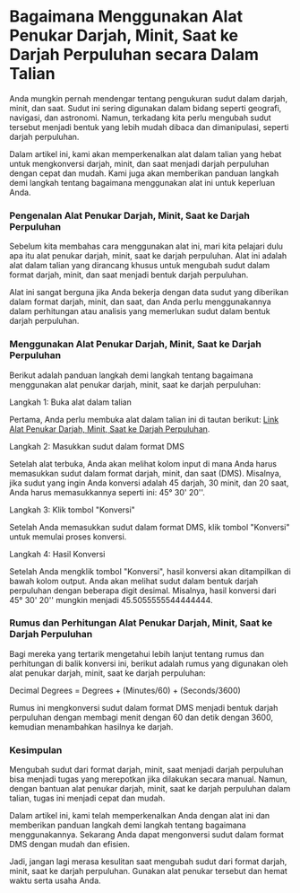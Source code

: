 Bagaimana Menggunakan Alat Penukar Darjah, Minit, Saat ke Darjah Perpuluhan secara Dalam Talian
===============================================================================================

Anda mungkin pernah mendengar tentang pengukuran sudut dalam darjah, minit, dan saat. Sudut ini sering digunakan dalam bidang seperti geografi, navigasi, dan astronomi. Namun, terkadang kita perlu mengubah sudut tersebut menjadi bentuk yang lebih mudah dibaca dan dimanipulasi, seperti darjah perpuluhan.

Dalam artikel ini, kami akan memperkenalkan alat dalam talian yang hebat untuk mengkonversi darjah, minit, dan saat menjadi darjah perpuluhan dengan cepat dan mudah. Kami juga akan memberikan panduan langkah demi langkah tentang bagaimana menggunakan alat ini untuk keperluan Anda.

### Pengenalan Alat Penukar Darjah, Minit, Saat ke Darjah Perpuluhan

Sebelum kita membahas cara menggunakan alat ini, mari kita pelajari dulu apa itu alat penukar darjah, minit, saat ke darjah perpuluhan. Alat ini adalah alat dalam talian yang dirancang khusus untuk mengubah sudut dalam format darjah, minit, dan saat menjadi bentuk darjah perpuluhan.

Alat ini sangat berguna jika Anda bekerja dengan data sudut yang diberikan dalam format darjah, minit, dan saat, dan Anda perlu menggunakannya dalam perhitungan atau analisis yang memerlukan sudut dalam bentuk darjah perpuluhan.

### Menggunakan Alat Penukar Darjah, Minit, Saat ke Darjah Perpuluhan

Berikut adalah panduan langkah demi langkah tentang bagaimana menggunakan alat penukar darjah, minit, saat ke darjah perpuluhan:

Langkah 1: Buka alat dalam talian

Pertama, Anda perlu membuka alat dalam talian ini di tautan berikut: [Link Alat Penukar Darjah, Minit, Saat ke Darjah Perpuluhan](https://www.onlinecalculatorsfree.com/ms/convert/degrees-minutes-seconds-to-degrees.html).

Langkah 2: Masukkan sudut dalam format DMS

Setelah alat terbuka, Anda akan melihat kolom input di mana Anda harus memasukkan sudut dalam format darjah, minit, dan saat (DMS). Misalnya, jika sudut yang ingin Anda konversi adalah 45 darjah, 30 minit, dan 20 saat, Anda harus memasukkannya seperti ini: 45° 30' 20''.

Langkah 3: Klik tombol "Konversi"

Setelah Anda memasukkan sudut dalam format DMS, klik tombol "Konversi" untuk memulai proses konversi.

Langkah 4: Hasil Konversi

Setelah Anda mengklik tombol "Konversi", hasil konversi akan ditampilkan di bawah kolom output. Anda akan melihat sudut dalam bentuk darjah perpuluhan dengan beberapa digit desimal. Misalnya, hasil konversi dari 45° 30' 20'' mungkin menjadi 45.5055555544444444.

### Rumus dan Perhitungan Alat Penukar Darjah, Minit, Saat ke Darjah Perpuluhan

Bagi mereka yang tertarik mengetahui lebih lanjut tentang rumus dan perhitungan di balik konversi ini, berikut adalah rumus yang digunakan oleh alat penukar darjah, minit, saat ke darjah perpuluhan:

Decimal Degrees = Degrees + (Minutes/60) + (Seconds/3600)

Rumus ini mengkonversi sudut dalam format DMS menjadi bentuk darjah perpuluhan dengan membagi menit dengan 60 dan detik dengan 3600, kemudian menambahkan hasilnya ke darjah.

### Kesimpulan

Mengubah sudut dari format darjah, minit, saat menjadi darjah perpuluhan bisa menjadi tugas yang merepotkan jika dilakukan secara manual. Namun, dengan bantuan alat penukar darjah, minit, saat ke darjah perpuluhan dalam talian, tugas ini menjadi cepat dan mudah.

Dalam artikel ini, kami telah memperkenalkan Anda dengan alat ini dan memberikan panduan langkah demi langkah tentang bagaimana menggunakannya. Sekarang Anda dapat mengonversi sudut dalam format DMS dengan mudah dan efisien.

Jadi, jangan lagi merasa kesulitan saat mengubah sudut dari format darjah, minit, saat ke darjah perpuluhan. Gunakan alat penukar tersebut dan hemat waktu serta usaha Anda.
